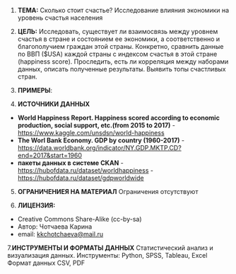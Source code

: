 1. **ТЕМА:** Сколько стоит счастье? Исследование влияния экономики на уровень счастья населения

2. **ЦЕЛЬ:**  Исследовать, существует ли взаимосвязь между уровнем счастья в стране и состоянием ее экономики, а соответственно и благополучием граждан этой страны. Конкретно, сравнить данные по ВВП ($USA) каждой страны с индексом счастья в этой стране (happiness score). Проследить, есть ли  корреляция между наборами данных, описать полученные результаты. Выявить топы счастливых стран. 
3. **ПРИМЕРЫ**: 


4. **ИСТОЧНИКИ ДАННЫХ**
- **World Happiness Report. Happiness scored according to economic production, social support, etc.(from 2015 to 2017)** - https://www.kaggle.com/unsdsn/world-happiness  
- **The Worl Bank Economy. GDP by country (1960-2017)** -
https://data.worldbank.org/indicator/NY.GDP.MKTP.CD?end=2017&start=1960 
- **пакеты данных в системе CKAN** -
https://hubofdata.ru/dataset/worldhappiness -
https://hubofdata.ru/dataset/gdpworldwide

5. **ОГРАНИЧЕНИЕЯ НА МАТЕРИАЛ** 
Ограничения отсутствуют

6. **ЛИЦЕНЗИЯ:** 
- Creative Commons Share-Alike (cc-by-sa)
- Автор: Чотчаева Карина 
- email: kkchotchaeva@mail.ru

7.**ИНСТРУМЕНТЫ И ФОРМАТЫ ДАННЫХ** 
Статистический анализ и визуализация данных. 
Инструменты: Python, SPSS, Tableau, Excel
Формат данных CSV, PDF


 
